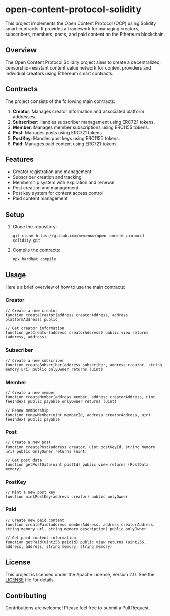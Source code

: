 # open-content-protocol-solidity

This project implements the Open Content Protocol (OCP) using Solidity smart contracts. It provides a framework for managing creators, subscribers, members, posts, and paid content on the Ethereum blockchain.

## Overview

The Open Content Protocol Solidity project aims to create a decentralized, censorship-resistant content value network for content providers and individual creators using Ethereum smart contracts.

## Contracts

The project consists of the following main contracts:

1. **Creator**: Manages creator information and associated platform addresses.
2. **Subscriber**: Handles subscriber management using ERC721 tokens.
3. **Member**: Manages member subscriptions using ERC1155 tokens.
4. **Post**: Manages posts using ERC721 tokens.
5. **PostKey**: Handles post keys using ERC1155 tokens.
6. **Paid**: Manages paid content using ERC721 tokens.

## Features

- Creator registration and management
- Subscriber creation and tracking
- Membership system with expiration and renewal
- Post creation and management
- Post key system for content access control
- Paid content management

## Setup

1. Clone the repository:
   ```
   git clone https://github.com/memenow/open-content-protocol-solidity.git
   ```

2. Compile the contracts:
   ```
   npx hardhat compile
   ```

## Usage

Here's a brief overview of how to use the main contracts:

### Creator

```solidity
// Create a new creator
function createCreator(address creatorAddress, address platformAddress) public

// Get creator information
function getCreator(address creatorAddress) public view returns (address, address)
```

### Subscriber

```solidity
// Create a new subscriber
function createSubscriber(address subscriber, address creator, string memory uri) public onlyOwner returns (uint)
```

### Member

```solidity
// Create a new member
function createMember(address member, address creatorAddress, uint feeIndex) public payable onlyOwner returns (uint)

// Renew membership
function renewMember(uint memberId, address creatorAddress, uint feeIndex) public payable
```

### Post

```solidity
// Create a new post
function createPost(address creator, uint postKeyId, string memory uri) public onlyOwner returns (uint)

// Get post data
function getPostData(uint postId) public view returns (PostData memory)
```

### PostKey

```solidity
// Mint a new post key
function mintPostKey(address creator) public onlyOwner
```

### Paid

```solidity
// Create new paid content
function createPaid(address memberAddress, address creatorAddress, string memory url, string memory description) public onlyOwner

// Get paid content information
function getPaid(uint256 paidId) public view returns (uint256, address, address, string memory, string memory)
```

## License

This project is licensed under the Apache License, Version 2.0. See the [LICENSE](LICENSE) file for details.

## Contributing

Contributions are welcome! Please feel free to submit a Pull Request.
